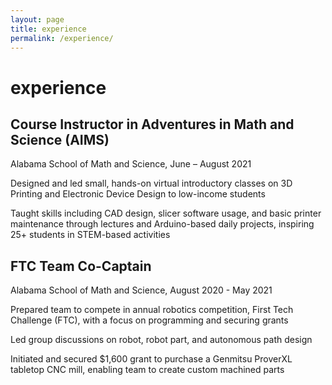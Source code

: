 ```yaml
---
layout: page
title: experience
permalink: /experience/
---
```


<div class="card">
    <div class="card-page">
        <h1 class="post-title">experience</h1>
        <h2 class="ex-title">Course Instructor in Adventures in Math and Science (AIMS)</h2>
        <p class="loc-time">Alabama School of Math and Science, June – August 2021</p>
        <p>Designed and led small, hands-on virtual introductory classes on 3D Printing and Electronic Device Design to low-income students</p>
        <p>Taught skills including CAD design, slicer software usage, and basic printer maintenance through lectures and Arduino-based daily projects, inspiring 25+ students in STEM-based activities</p>
        <p></p>
        <h2 class="ex-title">FTC Team Co-Captain</h2>
        <p class="loc-time">Alabama School of Math and Science, August 2020 - May 2021</p>
        <p>Prepared team to compete in annual robotics competition, First Tech Challenge (FTC), with a focus on programming and securing grants</p>
        <p>Led group discussions on robot, robot part, and autonomous path design</p>
        <p>Initiated and secured $1,600 grant to purchase a Genmitsu ProverXL tabletop CNC mill, enabling team to create custom machined parts</p>
    </div>
</div>
